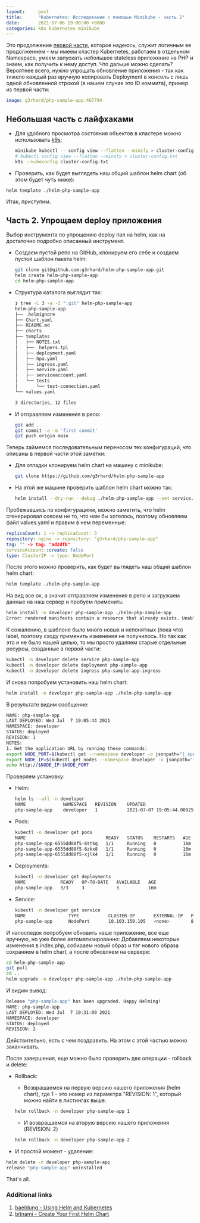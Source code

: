 ```yaml
---
layout:     post
title:      "Kubernetes: Исследование с помощью Minikube - часть 2"
date:       2021-07-06 19:00:00 +0800
categories: k8s kubernetes minikube
---
```


Это продолжение [первой части](/2021/07/kubernetes-minikube-part-1.html), которое надеюсь, служит логичным ее продолжением - мы имеем кластер Kubernetes, работаем в отдельном Namespace, умеем запускать небольшое stateless приложение на PHP и знаем, как получить к нему доступ. Что дальше можно сделать? Вероятнее всего, нужно упрощать обновление приложения - так как тяжело каждый раз вручную копировать Deployment в консоль с лишь одной обновленной строкой (в нашем случае это ID коммита), пример из первой части:

```yaml
image: g3rhard/php-sample-app:467794
```

## Небольшая часть с лайфхаками

* Для удобного просмотра состояния объектов в кластере можно использовать [k9s](https://github.com/derailed/k9s):

  ```sh
  minikube kubectl -- config view --flatten --minify > cluster-config.txt
  # kubectl config view --flatten --minify > cluster-config.txt
  k9s --kubeconfig cluster-config.txt
  ```

* Проверить, как будет выглядеть наш общий шаблон helm chart (об этом будет чуть ниже):

```sh
helm template ./helm-php-sample-app
```

Итак, приступим.

## Часть 2. Упрощаем deploy приложения

Выбор инструмента по упрощению deploy пал на helm, как на достаточно подробно описанный инструмент.

* Создаем пустой репо на GitHub, клонируем его себе и создаем пустой шаблон пакета helm:

  ```sh
  git clone git@github.com:g3rhard/helm-php-sample-app.git
  helm create helm-php-sample-app
  cd helm-php-sample-app
  ```

* Структура каталога выглядит так:

  ```sh
  ❯ tree -L 3 -a -I ".git" helm-php-sample-app
  helm-php-sample-app
  ├── .helmignore
  ├── Chart.yaml
  ├── README.md
  ├── charts
  ├── templates
  │   ├── NOTES.txt
  │   ├── _helpers.tpl
  │   ├── deployment.yaml
  │   ├── hpa.yaml
  │   ├── ingress.yaml
  │   ├── service.yaml
  │   ├── serviceaccount.yaml
  │   └── tests
  │       └── test-connection.yaml
  └── values.yaml

  3 directories, 12 files
  ```

* И отправляем изменения в репо:

  ```sh
  git add .
  git commit -a -m 'first commit'
  git push origin main
  ```

Теперь займемся последовательным переносом тех конфигураций, что описаны в первой части этой заметки:

* Для отладки клонируем helm chart на машину с minikube:

  ```sh
  git clone https://github.com/g3rhard/helm-php-sample-app
  ```

* На этой же машине проверить шаблон helm chart можно так:

  ```sh
  helm install --dry-run --debug ./helm-php-sample-app --set service.type=NodePort --generate-name
  ```

Пробежавшись по конфигурациям, можно заметить, что helm сгенерировал совсем не то, что нам бы хотелось, поэтому обновляем файл values.yaml и правим в нем переменные:

```yaml
replicaCount: 1 -> replicaCount: 3
repository: nginx -> repository: "g3rhard/php-sample-app"
tag: "" -> tag: "ad2dfb"
serviceAccount::create: false
type: ClusterIP -> type: NodePort
```

После этого можно проверить, как будет выглядеть наш общий шаблон helm chart:

```sh
helm template ./helm-php-sample-app
```

На вид все ок, а значит отправляем изменения в репо и загружаем данные на наш сервер и пробуем применить:

```sh
helm install -n developer php-sample-app ./helm-php-sample-app
Error: rendered manifests contain a resource that already exists. Unable to continue with install: Service "php-sample-app" in namespace "developer" exists and cannot be imported into the current release: invalid ownership metadata; label validation error: missing key "app.kubernetes.io/managed-by": must be set to "Helm"; annotation validation error: missing key "meta.helm.sh/release-name": must be set to "php-sample-app"; annotation validation error: missing key "meta.helm.sh/release-namespace": must be set to "developer"
```

К сожалению, в шаблоне было много новых и непонятных (пока что) label, поэтому сходу применить изменения не получилось. Но так как это и не было нашей целью, то мы просто удаляем старые отдельные ресурсы, созданные в первой части:

```sh
kubectl -n developer delete service php-sample-app
kubectl -n developer delete deployment php-sample-app
kubectl -n developer delete ingress php-sample-app-ingress
```

И снова попробуем установить наш helm chart:

```sh
helm install -n developer php-sample-app ./helm-php-sample-app
```

В результате видим сообщение:

```sh
NAME: php-sample-app
LAST DEPLOYED: Wed Jul  7 19:05:44 2021
NAMESPACE: developer
STATUS: deployed
REVISION: 1
NOTES:
1. Get the application URL by running these commands:
export NODE_PORT=$(kubectl get --namespace developer -o jsonpath="{.spec.ports[0].nodePort}" services php-sample-app)
export NODE_IP=$(kubectl get nodes --namespace developer -o jsonpath="{.items[0].status.addresses[0].address}")
echo http://$NODE_IP:$NODE_PORT
```

Проверяем установку:

* Helm:

  ```sh
  helm ls --all -n developer
  NAME          	NAMESPACE	REVISION	UPDATED                                	STATUS  	CHART               	APP VERSION
  php-sample-app	developer	1       	2021-07-07 19:05:44.009257183 +0000 UTC	deployed	php-sample-app-0.1.0	1.16.0
  ```

* Pods:

  ```sh
  kubectl -n developer get pods
  NAME                              READY   STATUS    RESTARTS   AGE
  php-sample-app-6555dd88f5-6ttkq   1/1     Running   0          16m
  php-sample-app-6555dd88f5-6zkx8   1/1     Running   0          16m
  php-sample-app-6555dd88f5-xjlk4   1/1     Running   0          16m
  ```

* Deployments:

  ```sh
  kubectl -n developer get deployments
  NAME             READY   UP-TO-DATE   AVAILABLE   AGE
  php-sample-app   3/3     3            3           16m
  ```

* Service:

  ```sh
  kubectl -n developer get service
  NAME                TYPE           CLUSTER-IP       EXTERNAL-IP   PORT(S)        AGE
  php-sample-app      NodePort       10.103.150.105   <none>        80:32200/TCP   16m
  ```

И напоследок попробуем обновить наше приложение, все еще вручную, но уже более автоматизированно: Добавляем некоторые изменения в index.php, собираем новый образ и тэг нового образа сохраняем в helm chart, а после обновляем на сервере:

```sh
cd helm-php-sample-app
git pull
cd ..
helm upgrade -n developer php-sample-app ./helm-php-sample-app
```

И видим вывод:

```sh
Release "php-sample-app" has been upgraded. Happy Helming!
NAME: php-sample-app
LAST DEPLOYED: Wed Jul  7 19:31:09 2021
NAMESPACE: developer
STATUS: deployed
REVISION: 2
```

Действительно, есть с чем поздравить. На этом с этой частью можно заканчивать.

После завершения, еще можно было проверить две операции - rollback и delete:

* Rollback:
  * Возвращаемся на первую версию нашего приложения (helm chart), где 1 - это номер из параметра "REVISION: 1", который можно найти в листингах выше.

  ```sh
  helm rollback -n developer php-sample-app 1
  ```

  * И возвращаемся на вторую версию нашего приложения (REVISION: 2)

  ```sh
  helm rollback -n developer php-sample-app 2
  ```

* И простой момент - удаление:

```sh
helm delete -n developer php-sample-app
release "php-sample-app" uninstalled
```

That's all.

### Additional links

1. [baeldung - Using Helm and Kubernetes](https://www.baeldung.com/ops/kubernetes-helm)
2. [bitnami - Create Your First Helm Chart](https://docs.bitnami.com/tutorials/create-your-first-helm-chart/)
